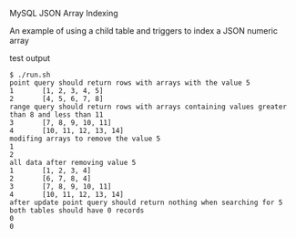 MySQL JSON Array Indexing

An example of using a child table and triggers to index a JSON numeric array

test output

```
$ ./run.sh
point query should return rows with arrays with the value 5
1       [1, 2, 3, 4, 5]
2       [4, 5, 6, 7, 8]
range query should return rows with arrays containing values greater than 8 and less than 11
3       [7, 8, 9, 10, 11]
4       [10, 11, 12, 13, 14]
modifing arrays to remove the value 5
1
2
all data after removing value 5
1       [1, 2, 3, 4]
2       [6, 7, 8, 4]
3       [7, 8, 9, 10, 11]
4       [10, 11, 12, 13, 14]
after update point query should return nothing when searching for 5
both tables should have 0 records
0
0
```

